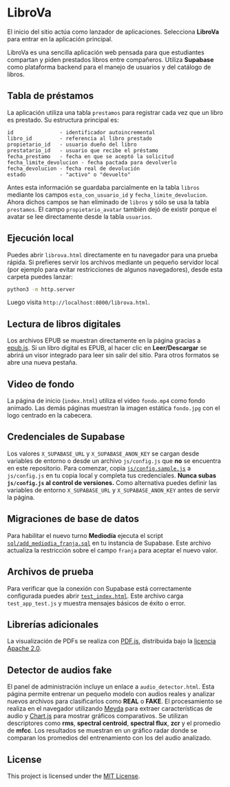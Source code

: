 # LibroVa

El inicio del sitio actúa como lanzador de aplicaciones. Selecciona **LibroVa** para entrar en la aplicación principal.


LibroVa es una sencilla aplicación web pensada para que estudiantes compartan y piden prestados libros entre compañeros. Utiliza **Supabase** como plataforma backend para el manejo de usuarios y del catálogo de libros.

## Tabla de préstamos

La aplicación utiliza una tabla `prestamos` para registrar cada vez que un libro es prestado. Su estructura principal es:

```
id               - identificador autoincremental
libro_id         - referencia al libro prestado
propietario_id   - usuario dueño del libro
prestatario_id   - usuario que recibe el préstamo
fecha_prestamo   - fecha en que se aceptó la solicitud
fecha_limite_devolucion - fecha pactada para devolverlo
fecha_devolucion - fecha real de devolución
estado           - "activo" o "devuelto"
```

Antes esta información se guardaba parcialmente en la tabla `libros` mediante los campos `esta_con_usuario_id` y `fecha_limite_devolucion`. Ahora dichos campos se han eliminado de `libros` y sólo se usa la tabla `prestamos`.
El campo `propietario_avatar` también dejó de existir porque el avatar se lee directamente desde la tabla `usuarios`.

## Ejecución local

Puedes abrir `librova.html` directamente en tu navegador para una prueba rápida. Si prefieres servir los archivos mediante un pequeño servidor local (por ejemplo para evitar restricciones de algunos navegadores), desde esta carpeta puedes lanzar:

```bash
python3 -m http.server
```

Luego visita `http://localhost:8000/librova.html`.

## Lectura de libros digitales

Los archivos EPUB se muestran directamente en la página gracias a [epub.js](https://github.com/futurepress/epub.js). Si un libro digital es EPUB, al hacer clic en **Leer/Descargar** se abrirá un visor integrado para leer sin salir del sitio. Para otros formatos se abre una nueva pestaña.

## Video de fondo

La página de inicio (`index.html`) utiliza el video `fondo.mp4` como fondo animado. Las demás páginas muestran la imagen estática `fondo.jpg` con el logo centrado en la cabecera.

## Credenciales de Supabase


Los valores `X_SUPABASE_URL` y `X_SUPABASE_ANON_KEY` se cargan desde variables de entorno o desde un archivo `js/config.js` que **no** se encuentra en este repositorio. Para comenzar, copia [`js/config.sample.js`](js/config.sample.js) a `js/config.js` en tu copia local y completa tus credenciales. **Nunca subas `js/config.js` al control de versiones.** Como alternativa puedes definir las variables de entorno `X_SUPABASE_URL` y `X_SUPABASE_ANON_KEY` antes de servir la página.
## Migraciones de base de datos
Para habilitar el nuevo turno **Mediodía** ejecuta el script [`sql/add_mediodia_franja.sql`](sql/add_mediodia_franja.sql) en tu instancia de Supabase. Este archivo actualiza la restricción sobre el campo `franja` para aceptar el nuevo valor.


## Archivos de prueba

Para verificar que la conexión con Supabase está correctamente configurada puedes abrir [`test_index.html`](test_index.html). Este archivo carga `test_app_test.js` y muestra mensajes básicos de éxito o error.

## Librerías adicionales

La visualización de PDFs se realiza con [PDF.js](https://mozilla.github.io/pdf.js/), distribuida bajo la [licencia Apache 2.0](https://github.com/mozilla/pdf.js/blob/master/LICENSE).

## Detector de audios fake

El panel de administración incluye un enlace a `audio_detector.html`. Esta página permite entrenar un pequeño modelo con audios reales y analizar nuevos archivos para clasificarlos como **REAL** o **FAKE**. El procesamiento se realiza en el navegador utilizando [Meyda](https://meyda.js.org/) para extraer características de audio y [Chart.js](https://www.chartjs.org/) para mostrar gráficos comparativos.
Se utilizan descriptores como **rms**, **spectral centroid**, **spectral flux**, **zcr** y el promedio de **mfcc**. Los resultados se muestran en un gráfico radar donde se comparan los promedios del entrenamiento con los del audio analizado.


## License

This project is licensed under the [MIT License](LICENSE).

